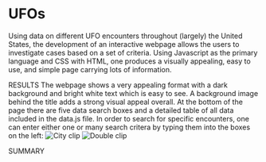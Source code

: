 # UFOs
Using data on different UFO encounters throughout (largely) the United States, the development of an interactive webpage allows the users to investigate cases based on a set of criteria.  Using Javascript as the primary language and CSS with HTML, one produces a visually appealing, easy to use, and simple page carrying lots of information.

RESULTS  The webpage shows a very appealing format with a dark background and bright white text which is easy to see.  A background image behind the title adds a strong visual appeal overall.  At the bottom of the page there are five data search boxes and a detailed table of all data included in the data.js file.  In order to search for specific encounters, one can enter either one or many search critera by typing them into the boxes on the left:
![City clip](https://user-images.githubusercontent.com/19878877/158077300-7e058dea-a9dd-4f77-b047-b9dab4a32f7d.png)
![Double clip](https://user-images.githubusercontent.com/19878877/158077308-2e3f58d8-9b0f-43f3-a5df-d58700c09be6.png)

SUMMARY
